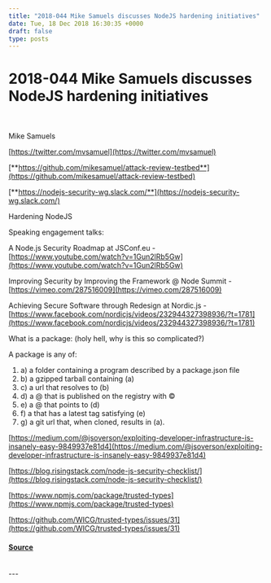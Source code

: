 ```yaml
---
title: "2018-044 Mike Samuels discusses NodeJS hardening initiatives"
date: Tue, 18 Dec 2018 16:30:35 +0000
draft: false
type: posts
---
```

# 2018-044 Mike Samuels discusses NodeJS hardening initiatives

<br/>

<br/>
Mike Samuels

[https://twitter.com/mvsamuel](https://twitter.com/mvsamuel)

  

[**https://github.com/mikesamuel/attack-review-testbed**](https://github.com/mikesamuel/attack-review-testbed)

[**https://nodejs-security-wg.slack.com/**](https://nodejs-security-wg.slack.com/)

  
  

Hardening NodeJS

Speaking engagement talks:

A Node.js Security Roadmap at JSConf.eu - [https://www.youtube.com/watch?v=1Gun2lRb5Gw](https://www.youtube.com/watch?v=1Gun2lRb5Gw)

Improving Security by Improving the Framework @ Node Summit - [https://vimeo.com/287516009](https://vimeo.com/287516009)

Achieving Secure Software through Redesign at Nordic.js - [https://www.facebook.com/nordicjs/videos/232944327398936/?t=1781](https://www.facebook.com/nordicjs/videos/232944327398936/?t=1781)

  
  

What is a package: (holy hell, why is this so complicated?)

A package is any of:

1.  a) a folder containing a program described by a package.json file
2.  b) a gzipped tarball containing (a)
3.  c) a url that resolves to (b)
4.  d) a @ that is published on the registry with ©
5.  e) a @ that points to (d)
6.  f) a that has a latest tag satisfying (e)
7.  g) a git url that, when cloned, results in (a).

  

[https://medium.com/@jsoverson/exploiting-developer-infrastructure-is-insanely-easy-9849937e81d4](https://medium.com/@jsoverson/exploiting-developer-infrastructure-is-insanely-easy-9849937e81d4)

[https://blog.risingstack.com/node-js-security-checklist/](https://blog.risingstack.com/node-js-security-checklist/)

[https://www.npmjs.com/package/trusted-types](https://www.npmjs.com/package/trusted-types)

[https://github.com/WICG/trusted-types/issues/31](https://github.com/WICG/trusted-types/issues/31)

#### [Source](http://brakeingsecurity.com/2018-044-mike-samuels-discusses-nodejs-hardening-initiatives)

<br/>
---
